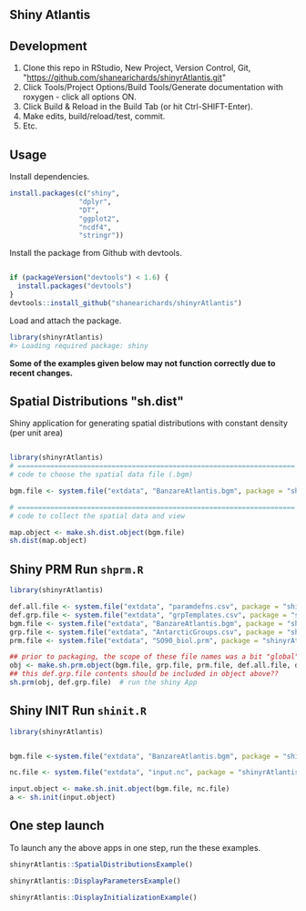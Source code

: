 Shiny Atlantis
--------------

Development
-----------

1.  Clone this repo in RStudio, New Project, Version Control, Git, "<https://github.com/shanearichards/shinyrAtlantis.git>"
2.  Click Tools/Project Options/Build Tools/Generate documentation with roxygen - click all options ON.
3.  Click Build & Reload in the Build Tab (or hit Ctrl-SHIFT-Enter).
4.  Make edits, build/reload/test, commit.
5.  Etc.

Usage
-----

Install dependencies.

``` r
install.packages(c("shiny", 
                 "dplyr", 
                 "DT",
                 "ggplot2",
                 "ncdf4",
                 "stringr"))
```

Install the package from Github with devtools.

``` r

if (packageVersion("devtools") < 1.6) {
  install.packages("devtools")
}
devtools::install_github("shanearichards/shinyrAtlantis")
```

Load and attach the package.

``` r
library(shinyrAtlantis)
#> Loading required package: shiny
```

**Some of the examples given below may not function correctly due to recent changes.**

Spatial Distributions "sh.dist"
-------------------------------

Shiny application for generating spatial distributions with constant density (per unit area)

``` r

library(shinyrAtlantis)
# ====================================================================
# code to choose the spatial data file (.bgm)

bgm.file <- system.file("extdata", "BanzareAtlantis.bgm", package = "shinyrAtlantis")

# ====================================================================
# code to collect the spatial data and view

map.object <- make.sh.dist.object(bgm.file)
sh.dist(map.object)
```

Shiny PRM Run `shprm.R`
-----------------------

``` r
library(shinyrAtlantis)

def.all.file <- system.file("extdata", "paramdefns.csv", package = "shinyrAtlantis")
def.grp.file <- system.file("extdata", "grpTemplates.csv", package = "shinyrAtlantis")
bgm.file <- system.file("extdata", "BanzareAtlantis.bgm", package = "shinyrAtlantis")
grp.file <- system.file("extdata", "AntarcticGroups.csv", package = "shinyrAtlantis")
prm.file <- system.file("extdata", "SO90_biol.prm", package = "shinyrAtlantis")

## prior to packaging, the scope of these file names was a bit "global"
obj <- make.sh.prm.object(bgm.file, grp.file, prm.file, def.all.file, def.grp.file)
## this def.grp.file contents should be included in object above??
sh.prm(obj, def.grp.file)  # run the shiny App
```

Shiny INIT Run `shinit.R`
-------------------------

``` r
library(shinyrAtlantis)


bgm.file <-system.file("extdata", "BanzareAtlantis.bgm", package = "shinyrAtlantis")

nc.file <- system.file("extdata", "input.nc", package = "shinyrAtlantis")

input.object <- make.sh.init.object(bgm.file, nc.file)
a <- sh.init(input.object)
```

One step launch
---------------

To launch any the above apps in one step, run the these examples.

``` r
shinyrAtlantis::SpatialDistributionsExample()
```

``` r
shinyrAtlantis::DisplayParametersExample()
```

``` r
shinyrAtlantis::DisplayInitializationExample()
```
